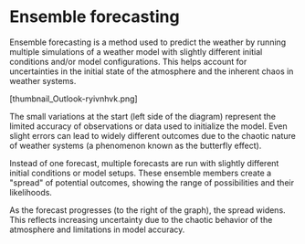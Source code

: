 # Ensemble forecasting

Ensemble forecasting is a method used to predict the weather by running multiple simulations of a weather model with slightly different initial conditions and/or model configurations. This helps account for uncertainties in the initial state of the atmosphere and the inherent chaos in weather systems.

[thumbnail_Outlook-ryivnhvk.png]

The small variations at the start (left side of the diagram) represent the limited accuracy of observations or data used to initialize the model. Even slight errors can lead to widely different outcomes due to the chaotic nature of weather systems (a phenomenon known as the butterfly effect).

Instead of one forecast, multiple forecasts are run with slightly different initial conditions or model setups. These ensemble members create a "spread" of potential outcomes, showing the range of possibilities and their likelihoods.

As the forecast progresses (to the right of the graph), the spread widens. This reflects increasing uncertainty due to the chaotic behavior of the atmosphere and limitations in model accuracy.


